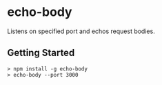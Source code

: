 # echo-body

Listens on specified port and echos request bodies.

## Getting Started

```
> npm install -g echo-body
> echo-body --port 3000
```
